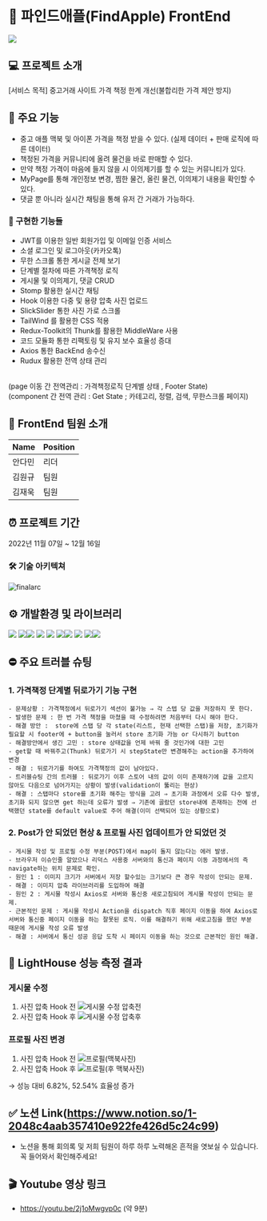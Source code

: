 # 🍎 파인드애플(FindApple) FrontEnd

<img src="https://i.ibb.co/BjYLwvp/cover.jpg"/>

## 💻 프로젝트 소개
[서비스 목적]  중고거래 사이트 가격 책정 한계 개선(불합리한 가격 제안 방지)

##  🎯 주요 기능
- 중고 애플 맥북 및 아이폰 가격을 책정 받을 수 있다.
(실제 데이터 + 판매 로직에 따른 데이터)
- 책정된 가격을 커뮤니티에 올려 물건을 바로 판매할 수 있다.
- 만약 책정 가격이 마음에 들지 않을 시 이의제기를 할 수 있는 커뮤니티가 있다.
- MyPage를 통해 개인정보 변경, 찜한 물건, 올린 물건, 이의제기 내용을 확인할 수 있다.
- 댓글 뿐 아니라 실시간 채팅을 통해 유저 간 거래가 가능하다.

### 🔨 구현한 기능들
- JWT를 이용한 일반 회원가입 및 이메일 인증 서비스
- 소셜 로그인 및 로그아웃(카카오톡)
- 무한 스크롤 통한 게시글 전체 보기
- 단계별 절차에 따른 가격책정 로직
- 게시물 및 이의제기, 댓글 CRUD
- Stomp 활용한 실시간 채팅
- Hook 이용한 다중 및 용량 압축 사진 업로드
- SlickSlider 통한 사진 가로 스크롤
- TailWind 를 활용한 CSS 적용
- Redux-Toolkit의 Thunk를 활용한 MiddleWare 사용
- 코드 모듈화 통한 리팩토링 및 유지 보수 효율성 증대
- Axios 통한 BackEnd 송수신
- Rudux 활용한 전역 상태 관리
<br/>
(page 이동 간 전역관리 : 가격책정로직 단계별 상태 , Footer State)
<br/>
(component 간 전역 관리 : Get State ; 카테고리, 정렬, 검색, 무한스크롤 페이지)

##  👥 FrontEnd 팀원 소개
 | Name | Position|
| --- | --- |
| 안다민 | 리더  |
| 김원규 | 팀원 |
| 김재욱 | 팀원 |

## ⏰ 프로젝트 기간
2022년 11월 07일 ~ 12월 16일

### 🛠 기술 아키텍쳐

![finalarc](https://user-images.githubusercontent.com/70747064/207752611-102a2d71-5c1d-4745-a0d1-ba3a5f20cbf4.png)

## ⚙️ 개발환경 및 라이브러리
<div><img src="https://img.shields.io/badge/HTML5-E34F26?style=flat-square&logo=HTML5&logoColor=white"/> <img src="https://img.shields.io/badge/CSS3-1572B6?style=flat-square&logo=CSS3&logoColor=white"/><img src="https://img.shields.io/badge/TailwindCSS-06B6D4?style=flat-square&logo=Tailwind-CSS&logoColor=white"/> <img src="https://img.shields.io/badge/JavaScript-F7DF1E?style=flat-square&logo=JavaScript&logoColor=black"/> <img src="https://img.shields.io/badge/React-61DAFB?style=flat-square&logo=React&logoColor=white"/> <img src="https://img.shields.io/badge/Redux-764ABC?style=flat-square&logo=Redux&logoColor=white"/><img src="https://img.shields.io/badge/Vercel-000000?style=flat-square&logo=Vercel&logoColor=white"/<img src="https://img.shields.io/badge/Git-F05032?style=for-the-badge&logo=Git&logoColor=white">
<img src="https://img.shields.io/badge/github-181717?style=for-the-badge&logo=github&logoColor=white">
<img src="https://img.shields.io/badge/kakao login-FFCD00?style=for-the-badge&logo=kakao&logoColor=black"><img src="https://img.shields.io/badge/yarn-%232C8EBB.svg?style=for-the-badge&logo=yarn&logoColor=white"></div>


## ⛔️ 주요 트러블 슈팅

### 1. 가격책정 단계별 뒤로가기 기능 구현
    - 문제상황 : 가격책정에서 뒤로가기 섹션이 불가능 ⇒ 각 스텝 당 값을 저장하지 못 한다.
    - 발생한 문제 : 한 번 가격 책정을 마쳤을 때 수정하려면 처음부터 다시 해야 한다.
    - 해결 방안 :  store에 스탭 당 각 state(리스트, 현재 선택한 스탭)을 저장, 초기화가 필요할 시 footer에 + button을 눌러서 store 초기화 가능 or 다시하기 button
    - 해결방안에서 생긴 고민 : store 상태값을 언제 바꿔 줄 것인가에 대한 고민
    - get할 때 바꿔주고(Thunk) 뒤로가기 시 stepState만 변경해주는 action을 추가하여 변경
    - 해결 : 뒤로가기를 하여도 가격책정의 값이 남아있다.
    - 트러블슈팅 간의 트러블 : 뒤로가기 이후 스토어 내의 값이 이미 존재하기에 값을 고르지 않아도 다음으로 넘어가지는 상황이 발생(validation이 뚫리는 현상)
    - 해결 : 스탭마다 store를 초기화 해주는 방식을 고려 ⇒ 초기화 과정에서 오류 다수 발생, 초기화 되지 않으면 get 하는데 오류가 발생 ⇒ 기존에 골랐던 store내에 존재하는 전에 선택했던 state를 default value로 주어 해결(이미 선택되어 있는 상황으로)
    
### 2. Post가 안 되었던 현상 & 프로필 사진 업데이트가 안 되었던 것
    - 게시물 작성 및 프로필 수정 부분(POST)에서 map이 돌지 않는다는 에러 발생.
    - 브라우저 이슈인줄 알았으나 리덕스 사용중 서버와의 통신과 페이지 이동 과정에서의 즉 navigate하는 위치 문제로 확인.
    - 원인 1 : 이미지 크기가 서버에서 저장 할수있는 크기보다 큰 경우 작성이 안되는 문제.
    - 해결 : 이미지 압축 라이브러리를 도입하여 해결
    - 원인 2 : 게시물 작성시 Axios로 서버와 통신중 새로고침되어 게시물 작성이 안되는 문제.
    - 근본적인 문제 : 게시물 작성시 Action을 dispatch 직후 페이지 이동을 하여 Axios로 서버와 통신중 페이지 이동을 하는 잘못된 로직. 이를 해결하기 위해 새로고침을 했던 부분 때문에 게시물 작성 오류 발생
    - 해결 : 서버에서 통신 성공 응답 도착 시 페이지 이동을 하는 것으로 근본적인 원인 해결.

## 💯 LightHouse 성능 측정 결과

### 게시물 수정
1) 사진 압축 Hook 전
![게시물 수정 압축전](https://user-images.githubusercontent.com/70747064/207323022-0f2bcf8b-6255-4faa-b136-2a8e541ab9a8.png)
2) 사진 압축 Hook 후
![게시물 수정 압축후](https://user-images.githubusercontent.com/70747064/207323032-6a6e964c-4c9c-41f2-b4ce-662d1cbee63d.png)

### 프로필 사진 변경
1) 사진 압축 Hook 전
![프로필(맥북사진)](https://user-images.githubusercontent.com/70747064/207323039-adec7778-bbf5-4975-afd7-20c1f55a6120.png)
2) 사진 압축 Hook 후
![프로필(후 맥북사진)](https://user-images.githubusercontent.com/70747064/207323043-c02cf739-4dcf-4177-bed1-e98a02d6bbc4.png)

→ 성능 대비 6.82%, 52.54% 효율성 증가

## <div>✅ 노션 Link(https://www.notion.so/1-2048c4aab357410e922fe426d5c24c99)</div>
- 노션을 통해 회의록 및 저희 팀원이 하루 하루 노력해온 흔적을 엿보실 수 있습니다. 꼭 들어와서 확인해주세요!

## 🎬 Youtube 영상 링크
- https://youtu.be/2j1oMwgvp0c (약 9분)
